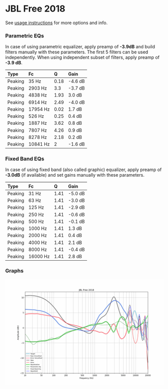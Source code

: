 # JBL Free 2018
See [usage instructions](https://github.com/jaakkopasanen/AutoEq#usage) for more options and info.

### Parametric EQs
In case of using parametric equalizer, apply preamp of **-3.9dB** and build filters manually
with these parameters. The first 5 filters can be used independently.
When using independent subset of filters, apply preamp of **-3.9 dB**.

| Type    | Fc       |    Q | Gain    |
|:--------|:---------|:-----|:--------|
| Peaking | 35 Hz    | 0.18 | -4.6 dB |
| Peaking | 2903 Hz  | 3.3  | -3.7 dB |
| Peaking | 4838 Hz  | 1.93 | 3.0 dB  |
| Peaking | 6914 Hz  | 2.49 | -4.0 dB |
| Peaking | 17954 Hz | 0.02 | 1.7 dB  |
| Peaking | 526 Hz   | 0.25 | 0.4 dB  |
| Peaking | 1887 Hz  | 3.62 | 0.8 dB  |
| Peaking | 7807 Hz  | 4.26 | 0.9 dB  |
| Peaking | 8278 Hz  | 2.18 | 0.2 dB  |
| Peaking | 10841 Hz | 2    | -1.6 dB |

### Fixed Band EQs
In case of using fixed band (also called graphic) equalizer, apply preamp of **-3.0dB**
(if available) and set gains manually with these parameters.

| Type    | Fc       |    Q | Gain    |
|:--------|:---------|:-----|:--------|
| Peaking | 31 Hz    | 1.41 | -5.0 dB |
| Peaking | 63 Hz    | 1.41 | -3.0 dB |
| Peaking | 125 Hz   | 1.41 | -2.9 dB |
| Peaking | 250 Hz   | 1.41 | -0.6 dB |
| Peaking | 500 Hz   | 1.41 | -0.1 dB |
| Peaking | 1000 Hz  | 1.41 | 1.3 dB  |
| Peaking | 2000 Hz  | 1.41 | 0.4 dB  |
| Peaking | 4000 Hz  | 1.41 | 2.1 dB  |
| Peaking | 8000 Hz  | 1.41 | -0.4 dB |
| Peaking | 16000 Hz | 1.41 | 2.8 dB  |

### Graphs
![](./JBL%20Free%202018.png)